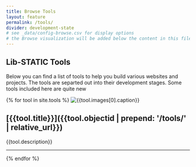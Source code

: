 ```yaml
---
title: Browse Tools
layout: feature
permalink: /tools/
divider: development-state
# see _data/config-browse.csv for display options
# the Browse visualization will be added below the content in this file
---
```


## Lib-STATIC Tools 

Below you can find a list of tools to help you build various websites and projects. The tools are separted out into their development stages. Some tools included here are quite new

{% for tool in site.tools %}
![{{tool.images[0].caption}}]({{tool.images[0].filelocation}} "{{tool.images[0].caption}}") 

## [{{tool.title}}]({{tool.objectid | prepend: '/tools/' | relative_url}})

{{tool.description}}

***

{% endfor %}

<style>
    main img{max-width: 300px; float:left; margin:20px;}</style>